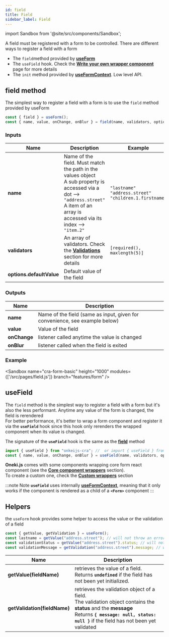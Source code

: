 ```yaml
---
id: field
title: Field
sidebar_label: Field
---
```


import Sandbox from '@site/src/components/Sandbox';

A field must be registered with a form to be controlled.
There are different ways to register a field with a form

- The `field`method provided by **[useForm](./use-form)**
- The `useField` hook. Check the **[Write your own wrapper component](./custom-component)** page for more details
- The `init` method provided by **[useFormContext](./use-form-context)**. Low level API.

## field method

The simplest way to register a field with a form is to use the `field` method provided by useForm

```javascript
const { field } = useForm();
const { name, value, onChange, onBlur } = field(name, validators, options);
```

### Inputs

| Name                     | Description                                                                                                                                                                               | Example                                                                                         |
| ------------------------ | ----------------------------------------------------------------------------------------------------------------------------------------------------------------------------------------- | ----------------------------------------------------------------------------------------------- |
| **name**                 | Name of the field. Must match the path in the values object<br /> A sub property is accessed via a dot --> `"address.street"`<br/>A item of an array is accessed via its index --> `"item.2"` | `"lastname"`<br />`"address.street"`<br />`"children.1.firstname"`                                    |
| **validators**           | An array of validators. Check the **[Validations](./validation)** section for more details                                                                                                | `[required(), maxlength(5)]` |
| **options.defaultValue** | Default value of the field                                                                                                                                                                |                                                                                                 |

### Outputs

| Name         | Description                                                                 |
| ------------ | --------------------------------------------------------------------------- |
| **name**     | Name of the field (same as input, given for convenience, see example below) |
| **value**    | Value of the field                                                          |
| **onChange** | listener called anytime the value is changed                                |
| **onBlur**   | listener called when the field is exited                                    |

### Example

<Sandbox
name="cra-form-basic"
height="1000"
modules={['/src/pages/field.js']}
branch="features/form"
/>

## useField

The `field` method is the simplest way to register a field with a form but it's also the less performant. Anytime any value of the form is changed, the field is rerendered  
For better performance, it's better to wrap a form component and register it via the **`useField`** hook since this hook only rerenders the wrapped component when its value is changed.

The signature of the **`useField`** hook is the same as the **[field](#field-method)** method

```javascript
import { useField } from "onkeijs-cra"; //  or import { useField } from 'onkeijs-next'
const { name, value, onChange, onBlur } = useField(name, validators, options);
```

**Oneki.js** comes with some components wrapping core form react component (see the **[Core component wrappers](./wrapper)** section).  
To create a custom one, check the **[Custom wrappers](./custom-wrapper)** section

:::note Note
**`useField`** uses internally **[useFormContext](./use-form-context)**, meaning that it only works if the component is rendered as a child of a **`<Form>`** component
:::

## Helpers

the `useForm` hook provides some helper to access the value or the validation of a field

```javascript
const { getValue, getValidation } = useForm();
const lastname = getValue("address.street"); // will not throw an error if address is undefined
const validationStatus = getValue("address.street").status; // will not throw an error if the validation is undefined
const validationMessage = getValidation("address.street").message; // will not throw an error if the validation is undefined
```

| Name                         | Description                                                                                                                                                                                                    |
| ---------------------------- | -------------------------------------------------------------------------------------------------------------------------------------------------------------------------------------------------------------- |
| **getValue(fieldName)**      | retrieves the value of a field. <br />Returns **`undefined`** if the field has not been yet initialized.                                                                                                       |
| **getValidation(fieldName)** | retrieves the validation object of a field. <br />The validation object contains the **status** and the **message**<br />Returns **`{ message: null, status: null }`** if the field has not been yet validated |
